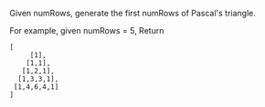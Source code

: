 Given numRows, generate the first numRows of Pascal's triangle.

For example, given numRows = 5,
Return

~~~
[
     [1],
    [1,1],
   [1,2,1],
  [1,3,3,1],
 [1,4,6,4,1]
]
~~~
